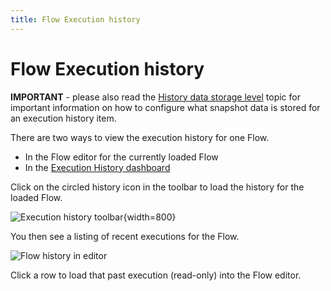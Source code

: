 ```yaml
---
title: Flow Execution history
---
```


# Flow Execution history

**IMPORTANT** - please also read the [History data storage level](/user-guide/History-data-storage-levels) topic for important information on how to configure what snapshot data is stored for an execution history item.

There are two ways to view the execution history for one Flow.

- In the Flow editor for the currently loaded Flow
- In the [Execution History dashboard](Monitoring.md)

Click on the circled history icon in the toolbar to load the history for the loaded Flow.

![Execution history toolbar](/img/flows/execution-history/history-toolbar.png){width=800}

You then see a listing of recent executions for the Flow.

![Flow history in editor](/img/flows/execution-history/history-flow.png)

Click a row to load that past execution (read-only) into the Flow editor. 
